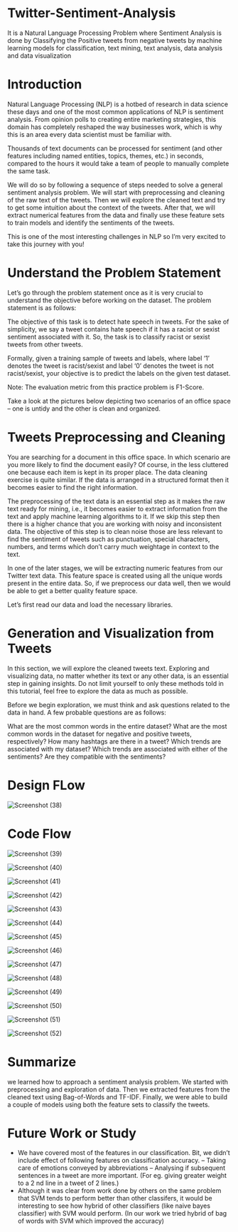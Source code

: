 # Twitter-Sentiment-Analysis
It is a Natural Language Processing Problem where Sentiment Analysis is done by Classifying the Positive tweets from negative tweets by machine learning models for classification,  text mining, text analysis, data analysis and data visualization

# Introduction

Natural Language Processing (NLP) is a hotbed of research in data science these days and one of the most common applications of NLP is sentiment analysis. From opinion polls to creating entire marketing strategies, this domain has completely reshaped the way businesses work, which is why this is an area every data scientist must be familiar with.

Thousands of text documents can be processed for sentiment (and other features including named entities, topics, themes, etc.) in seconds, compared to the hours it would take a team of people to manually complete the same task. 

We will do so by following a sequence of steps needed to solve a general sentiment analysis problem. We will start with preprocessing and cleaning of the raw text of the tweets. Then we will explore the cleaned text and try to get some intuition about the context of the tweets. After that, we will extract numerical features from the data and finally use these feature sets to train models and identify the sentiments of the tweets.

This is one of the most interesting challenges in NLP so I’m very excited to take this journey with you!

# Understand the Problem Statement

Let’s go through the problem statement once as it is very crucial to understand the objective before working on the dataset. The problem statement is as follows:

The objective of this task is to detect hate speech in tweets. For the sake of simplicity, we say a tweet contains hate speech if it has a racist or sexist sentiment associated with it. So, the task is to classify racist or sexist tweets from other tweets.

Formally, given a training sample of tweets and labels, where label ‘1’ denotes the tweet is racist/sexist and label ‘0’ denotes the tweet is not racist/sexist, your objective is to predict the labels on the given test dataset.

Note: The evaluation metric from this practice problem is F1-Score.

Take a look at the pictures below depicting two scenarios of an office space – one is untidy and the other is clean and organized. 

# Tweets Preprocessing and Cleaning

You are searching for a document in this office space. In which scenario are you more likely to find the document easily? Of course, in the less cluttered one because each item is kept in its proper place. The data cleaning exercise is quite similar. If the data is arranged in a structured format then it becomes easier to find the right information.

The preprocessing of the text data is an essential step as it makes the raw text ready for mining, i.e., it becomes easier to extract information from the text and apply machine learning algorithms to it. If we skip this step then there is a higher chance that you are working with noisy and inconsistent data. The objective of this step is to clean noise those are less relevant to find the sentiment of tweets such as punctuation, special characters, numbers, and terms which don’t carry much weightage in context to the text.

In one of the later stages, we will be extracting numeric features from our Twitter text data. This feature space is created using all the unique words present in the entire data. So, if we preprocess our data well, then we would be able to get a better quality feature space.

Let’s first read our data and load the necessary libraries.

# Generation and Visualization from Tweets

In this section, we will explore the cleaned tweets text. Exploring and visualizing data, no matter whether its text or any other data, is an essential step in gaining insights. Do not limit yourself to only these methods told in this tutorial, feel free to explore the data as much as possible.

Before we begin exploration, we must think and ask questions related to the data in hand. A few probable questions are as follows:

What are the most common words in the entire dataset?
What are the most common words in the dataset for negative and positive tweets, respectively?
How many hashtags are there in a tweet?
Which trends are associated with my dataset?
Which trends are associated with either of the sentiments? Are they compatible with the sentiments?

# Design FLow
![Screenshot (38)](https://user-images.githubusercontent.com/84801896/128295800-c52771a2-3d52-411b-b80f-0289694107d3.png)

# Code Flow

![Screenshot (39)](https://user-images.githubusercontent.com/84801896/128297053-6bd856db-2051-482a-bec3-8e1c2768d7a7.png)

![Screenshot (40)](https://user-images.githubusercontent.com/84801896/128297068-ed67c412-a8c0-4dba-904f-23d63bfd8c41.png)

![Screenshot (41)](https://user-images.githubusercontent.com/84801896/128297086-80ca6393-a5c8-44b4-80fd-a4a535bde352.png)

![Screenshot (42)](https://user-images.githubusercontent.com/84801896/128297109-427139f1-b5f6-4d00-8bc0-2c31e8523ef6.png)

![Screenshot (43)](https://user-images.githubusercontent.com/84801896/128297129-6b42650a-848c-45e1-8de9-e9d140f16f6e.png)

![Screenshot (44)](https://user-images.githubusercontent.com/84801896/128297148-177b8af1-0abb-4d44-8277-198aa24d4d6b.png)

![Screenshot (45)](https://user-images.githubusercontent.com/84801896/128297160-a87c9376-8e49-41e2-b034-c447f29509c4.png)

![Screenshot (46)](https://user-images.githubusercontent.com/84801896/128297183-ea8e8aff-ef84-4031-9ab7-a6fd442533f2.png)

![Screenshot (47)](https://user-images.githubusercontent.com/84801896/128297206-c40ca5ac-e6cd-49ae-a74e-4e77fb378b63.png)

![Screenshot (48)](https://user-images.githubusercontent.com/84801896/128297225-9ca205d5-7754-49d9-8135-e4edf39788a1.png)

![Screenshot (49)](https://user-images.githubusercontent.com/84801896/128297245-05a9dddc-3a72-4018-a429-8dc2c1f088e3.png)

![Screenshot (50)](https://user-images.githubusercontent.com/84801896/128297262-58ce08c7-685e-4d0e-8329-2aa97557c084.png)

![Screenshot (51)](https://user-images.githubusercontent.com/84801896/128297278-099d5b41-12bf-41e8-a0d9-e43a7f0804fd.png)

![Screenshot (52)](https://user-images.githubusercontent.com/84801896/128297298-443913c0-7dff-4bf4-bc9e-92dfc8ceb5bc.png)






# Summarize 

we learned how to approach a sentiment analysis problem. We started with preprocessing and exploration of data. Then we extracted features from the cleaned text using Bag-of-Words and TF-IDF. Finally, we were able to build a couple of models using both the feature sets to classify the tweets.

# Future Work or Study 
* We have covered most of the features in our classification. Bit, we didn’t include
effect of following features on classification accuracy.
– Taking care of emotions conveyed by abbreviations
– Analysing if subsequent sentences in a tweet are more important. (For eg.
giving greater weight to a 2
nd line in a tweet of 2 lines.)
* Although it was clear from work done by others on the same problem that SVM
tends to perform better than other classifers, it would be interesting to see how
hybrid of other classifiers (like naive bayes classifier) with SVM would perform. (In
our work we tried hybrid of bag of words with SVM which improved the accuracy)





